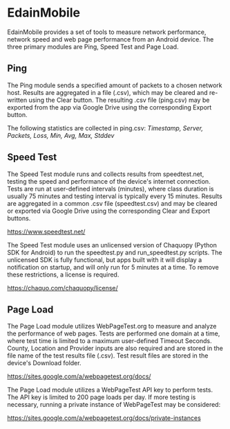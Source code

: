 # EdainMobile

EdainMobile provides a set of tools to measure network performance, network speed and web page performance from an Android device. The three primary modules are Ping, Speed Test and Page Load.

## Ping

The Ping module sends a specified amount of packets to a chosen network host. Results are aggregated in a file (.csv), which may be cleared and re-written using the Clear button. The resulting .csv file (ping.csv) may be exported from the app via Google Drive using the corresponding Export button. 

The following statistics are collected in ping.csv: *Timestamp, Server, Packets, Loss, Min, Avg, Max, Stddev*

## Speed Test

The Speed Test module runs and collects results from speedtest.net, testing the speed and performance of the device's internet connection. Tests are run at user-defined intervals (minutes), where class duration is usually 75 minutes and testing interval is typically every 15 minutes. Results are aggregated in a common .csv file (speedtest.csv) and may be cleared or exported via Google Drive using the corresponding Clear and Export buttons.

https://www.speedtest.net/

The Speed Test module uses an unlicensed version of Chaquopy (Python SDK for Android) to run the speedtest.py and run_speedtest.py scripts. The unlicensed SDK is fully functional, but apps built with it will display a notification on startup, and will only run for 5 minutes at a time. To remove these restrictions, a license is required.

https://chaquo.com/chaquopy/license/

## Page Load

The Page Load module utilizes WebPageTest.org to measure and analyze the performance of web pages. Tests are performed one domain at a time, where test time is limited to a maximum user-defined Timeout Seconds. County, Location and Provider inputs are also required and are stored in the file name of the test results file (.csv). Test result files are stored in the device's Download folder.

https://sites.google.com/a/webpagetest.org/docs/

The Page Load module utilizes a WebPageTest API key to perform tests. The API key is limited to 200 page loads per day. If more testing is necessary, running a private instance of WebPageTest may be considered:

https://sites.google.com/a/webpagetest.org/docs/private-instances
